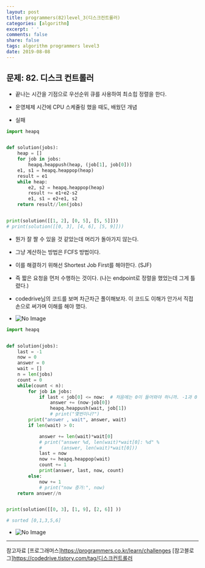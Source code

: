 ```yaml
---
layout: post
title: programmers(82)level_3(디스크컨트롤러)
categories: [algorithm]
excerpt: ' '
comments: false
share: false
tags: algorithm programmers level3
date: 2019-08-08
---
```


## 문제: 82. 디스크 컨트롤러

- 끝나는 시간을 기점으로 우선순위 큐를 사용하여 최소힙 정렬을 한다.
- 운영체제 시간에 CPU 스케쥴링 했을 때도, 배웠던 개념

- 실패

```python
import heapq


def solution(jobs):
    heap = []
    for job in jobs:
        heapq.heappush(heap, (job[1], job[0]))
    e1, s1 = heapq.heappop(heap)
    result = e1
    while heap:
        e2, s2 = heapq.heappop(heap)
        result += e1+e2-s2
        e1, s1 = e2+e1, s2
    return result//len(jobs)


print(solution([[1, 2], [0, 5], [5, 5]]))
# print(solution([[0, 3], [4, 6], [5, 9]]))

```

- 뭔가 잘 짤 수 있을 것 같았는데 머리가 돌아가지 않는다.
- 그냥 계산하는 방법은 FCFS 방법이다.
- 이를 해결하기 위해선 Shortest Job First를 해야한다. (SJF)
- 즉 짧은 요청을 먼저 수행하는 것이다. (나는 endpoint로 정렬을 했었는데 그게 틀렸다.)

- codedrive님의 코드를 보며 차근차근 풀이해보자. 이 코드도 이해가 안가서 직접 손으로 써가며 이해를 해야 했다.

- ![No Image](/assets/posts/20190808/2.png)

```python
import heapq


def solution(jobs):
    last = -1
    now = 0
    answer = 0
    wait = []
    n = len(jobs)
    count = 0
    while(count < n):
        for job in jobs:
            if last < job[0] <= now:  # 처음에는 0이 들어와야 하니까. -1과 0
                answer += (now-job[0])
                heapq.heappush(wait, job[1])
                # print("몇번이나?")
        print("answer , wait", answer, wait)
        if len(wait) > 0:

            answer += len(wait)*wait[0]
            # print("answer %d, len(wait)*wait[0]: %d" %
            #       (answer, len(wait)*wait[0]))
            last = now
            now += heapq.heappop(wait)
            count += 1
            print(answer, last, now, count)
        else:
            now += 1
            # print("now 증가:", now)
    return answer//n


print(solution([[0, 3], [1, 9], [2, 6]]	))

# sorted [0,1,3,5,6]

```

- ![No Image](/assets/posts/20190808/1.png)

---

참고자료
[프로그래머스]<https://programmers.co.kr/learn/challenges>
[참고블로그]<https://codedrive.tistory.com/tag/디스크컨트롤러>
